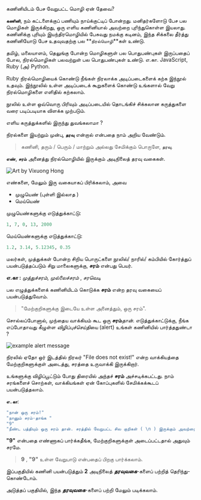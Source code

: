 
கணினியிடம் பேச வேறுபட்ட மொழி ஏன் தேவை? 

**`கணினி`**, நம் கட்டளைக்குப் பணியும் நாய்க்குட்டிப்  போன்றது. மனிதர்களோடு பேச பல மொழிகள் இருக்கிறது, ஒரு எளிய கணினியால் அவற்றை புரிந்துகொள்ள இயலாது. கணினிக்கு புரியும் இயந்திரமொழியில் பேசுவது நமக்கு கடினம், இந்த சிக்கலை  தீர்த்து கணினியோடு பேச உதவுவதற்கு பல **`நிரல்மொழி`**கள் உண்டு. 

தமிழ், மலையாளம், தெலுங்கு போன்ற மொழிகளுள் பல பொதுபண்புகள் இருப்பதைப் போல, நிரல்மொழிகள் பலவற்றுள் பல பொதுபண்புகள் உண்டு. 
எ.கா. JavaScript, Ruby (அ) Python. 

Ruby நிரல்மொழியைக் கொண்டு நீங்கள் நிரலாக்க அடிப்படைகளைக் கற்க இந்நூல் உதவும். இந்நூலில் உள்ள அடிப்படைக் கூறுகளைக் கொண்டு உங்களால் வேறு நிரல்மொழிகளை எளிதில் கற்கலாம். 

நூலில் உள்ள ஒவ்வொரு பிரிவும் அடிப்படையில் தொடங்கிச் சிக்கலான கருத்துகளை வரை படிப்படியாக விளக்க முற்படும். 

எளிய கருத்துக்களில் இருந்து துவங்கலாமா ? 

நிரல்களை இயற்றும் முன்பு, **`தரவு`** என்றால் என்பதை நாம் அறிய வேண்டும். 

> கணினி, தரும் / பெரும் / மாற்றும் அல்லது சேமிக்கும் பொருளே, **`தரவு`**. 

**`எண்`**, **`சரம்`** அனைத்து  நிரல்மொழியில் இருக்கும் அடிநிலைத் தரவு வகைகள். 

![Art by Vixuong Hong](http://rubykin.com/images/rootbeer_float.png) 

எண்களை, மேலும் இரு வகையாகப் பிரிக்கலாம், அவை 
- முழுயெண் (புள்ளி இல்லாத  ) 
- மெய்யெண் 

முழுயெண்களுக்கு எடுத்துக்காட்டு:  

```ruby 
1, 7, 0, 13, 2000 
``` 

மெய்யெண்களுக்கு எடுத்துக்காட்டு: 

```ruby 
1.2, 3.14, 5.12345, 0.35 
``` 

மலர்கள், முத்துக்கள் போன்ற சிறிய பொருட்களை நூலில்/ நாரில்/ கம்பியில் 
கோர்த்துப் பயன்படுத்தப்படும் சிறு மாலைகளுக்கு, **சரம்** என்பது பெயர். 

**எ.கா :** *முத்துச்சரம்*, *முல்லைச்சரம்* , *சரவெடி* 

பல எழுத்துக்களைக் கணினியிடம் கொடுக்க **சரம்** என்ற தரவு வகையைப் பயன்படுத்துவோம். 

> "மேற்குறிகளுக்கு இடையே உள்ள அனைத்தும், ஒரு சரம்". 

சொல்லப்போனால், முந்தைய வாக்கியம் கூட ஒரு **சரம்***தான்*. எடுத்துக்காட்டுக்கு, நீங்க எப்போதாவது  கீழுள்ள *விழிப்புச்செய்தி*யை (alert) உங்கள் கணினியில் பார்த்ததுண்டா ? 

![example alert message](http://rubykin.com/images/alert_message.png) 

நிரலில் ஏதோ ஒர்  இடத்தில் நிரலர் "File does not exist!" என்ற வாக்கியத்தை மேற்குறிகளுக்குள் அடைத்து, சரத்தை உருவாக்கி இருக்கிறார். 

உங்களுக்கு விழிப்பூட்டும் போது திரையில் அந்தச் **சரம்** அச்சடிக்கபட்டது. நாம் சரங்களைச் சொற்கள், வாக்கியங்கள் ஏன் கோப்புகளில் சேமிக்கக்கூடப் பயன்படுத்தலாம். 

**`எ.கா`**: 

```ruby 
"நான் ஒரு சரம்!" 
"நானும் சரம்-தாங்க " 
"9" 
"நீண்ட பத்தியும் ஒரு சரம் தான். சரத்தில் வேறுபட்ட சில குறிகள் ( \n ) இருக்கும் அவற்றைப் பற்றிப் பிறகு விளக்குகிறோம். " 
``` 

**"9"** என்பதை எண்ணாகப் பார்க்கதீங்க, மேற்குறிகளுக்குள் அடைப்பட்டதால் அதுவும் சரமே. 

>**9** , **"9"** உள்ள வேறுபாடு என்பதைப் பிறகு பார்க்கலாம். 

இப்பகுதியில் கணினி பயன்படுத்தும் **2** அடிநிலைத் ***தரவுவகை***-களைப் பற்றித் தெரிந்து-கொண்டோம். 

அடுத்தப் பகுதியில், இந்த ***தரவுவகை***-களைப் பற்றி மேலும் படிக்கலாம்.
<div style="height:30px;"></div>
